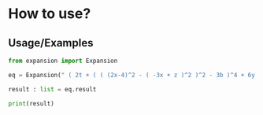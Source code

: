 
# How to use?



## Usage/Examples

```python
from expansion import Expansion

eq = Expansion(" ( 2t + ( ( (2x-4)^2 - ( -3x + z )^2 )^2 - 3b )^4 + 6y )^2 ")

result : list = eq.result

print(result)

```

